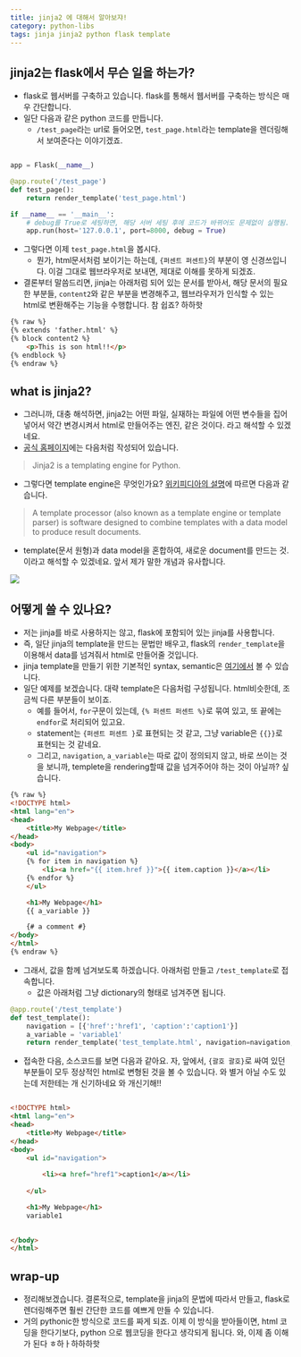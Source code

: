 ```yaml
---
title: jinja2 에 대해서 알아보쟈!
category: python-libs
tags: jinja jinja2 python flask template 
---
```


## jinja2는 flask에서 무슨 일을 하는가? 

- flask로 웹서버를 구축하고 있습니다. flask를 통해서 웹서버를 구축하는 방식은 매우 간단합니다. 
- 일단 다음과 같은 python 코드를 만듭니다. 
    - `/test_page`라는 url로 들어오면, `test_page.html`라는 template을 렌더링해서 보여준다는 이야기겠죠. 

```python

app = Flask(__name__)

@app.route('/test_page')
def test_page():
    return render_template('test_page.html')

if __name__ == '__main__':
    # debug를 True로 세팅하면, 해당 서버 세팅 후에 코드가 바뀌어도 문제없이 실행됨. 
    app.run(host='127.0.0.1', port=8000, debug = True)
```

- 그렇다면 이제 `test_page.html`을 봅시다. 
    - 뭔가, html문서처럼 보이기는 하는데, `{퍼센트 퍼센트}`의 부분이 영 신경쓰입니다. 이걸 그대로 웹브라우저로 보내면, 제대로 이해를 못하게 되겠죠. 
- 결론부터 말씀드리면, jinja는 아래처럼 되어 있는 문서를 받아서, 해당 문서의 필요한 부분들, `content2`와 같은 부분을 변경해주고, 웹브라우저가 인식할 수 있는 html로 변환해주는 기능을 수행합니다. 참 쉽죠? 하하핫

```html
{% raw %}
{% extends 'father.html' %}
{% block content2 %}
    <p>This is son html!!</p>
{% endblock %}
{% endraw %}
```

## what is jinja2?

- 그러니까, 대충 해석하면, jinja2는 어떤 파일, 실재하는 파일에 어떤 변수들을 집어넣어서 약간 변경시켜서 html로 만들어주는 엔진, 같은 것이다. 라고 해석할 수 있겠네요. 
- [공식 홈페이지](http://jinja.pocoo.org/docs/2.10/)에는 다음처럼 작성되어 있습니다. 

> Jinja2 is a templating engine for Python.

- 그렇다면 template engine은 무엇인가요? [위키피디아의 설명](https://en.wikipedia.org/wiki/Template_processor)에 따르면 다음과 같습니다. 

> A template processor (also known as a template engine or template parser) is software designed to combine templates with a data model to produce result documents.

- template(문서 원형)과 data model을 혼합하여, 새로운 document를 만드는 것. 이라고 해석할 수 있겠네요. 앞서 제가 말한 개념과 유사합니다. 

![](https://upload.wikimedia.org/wikipedia/commons/thumb/c/c7/TempEngGen015.svg/330px-TempEngGen015.svg.png)

## 어떻게 쓸 수 있나요? 

- 저는 jinja를 바로 사용하지는 않고, flask에 포함되어 있는 jinja를 사용합니다. 
- 즉, 일단 jinja의 template을 만드는 문법만 배우고, flask의 `render_template`을 이용해서 data를 넘겨줘서 html로 만들어줄 것입니다. 
- jinja template을 만들기 위한 기본적인 syntax, semantic은 [여기에서](http://jinja.pocoo.org/docs/2.10/templates/) 볼 수 있습니다. 
- 일단 예제를 보겠습니다. 대략 template은 다음처럼 구성됩니다. html비슷한데, 조금씩 다른 부분들이 보이죠. 
    - 예를 들어서, `for`구문이 있는데, `{% 퍼센트 퍼센트 %}`로 묶여 있고, 또 끝에는 `endfor`로 처리되어 있고요. 
    - statement는 `{퍼센트 퍼센트 }`로 표현되는 것 같고, 그냥 variable은 `{{}}`로 표현되는 것 같네요. 
    - 그리고, `navigation`, `a_variable`는 따로 값이 정의되지 않고, 바로 쓰이는 것을 보니까, templete을 rendering할때 값을 넘겨주어야 하는 것이 아닐까? 싶습니다. 

```html
{% raw %}
<!DOCTYPE html>
<html lang="en">
<head>
    <title>My Webpage</title>
</head>
<body>
    <ul id="navigation">
    {% for item in navigation %}
        <li><a href="{{ item.href }}">{{ item.caption }}</a></li>
    {% endfor %}
    </ul>

    <h1>My Webpage</h1>
    {{ a_variable }}

    {# a comment #}
</body>
</html>
{% endraw %}
```

- 그래서, 값을 함께 넘겨보도록 하겠습니다. 아래처럼 만들고 `/test_template`로 접속합니다. 
    - 값은 아래처럼 그냥 dictionary의 형태로 넘겨주면 됩니다. 

```python
@app.route('/test_template')
def test_template():
    navigation = [{'href':'href1', 'caption':'caption1'}]
    a_variable = 'variable1'
    return render_template('test_template.html', navigation=navigation, a_variable=a_variable)
```

- 접속한 다음, 소스코드를 보면 다음과 같아요. 자, 앞에서, `{괄호 괄호}`로 싸여 있던 부분들이 모두 정상적인 html로 변형된 것을 볼 수 있습니다. 와 별거 아닐 수도 있는데 저한테는 개 신기하네요 와 개신기해!!

```html

<!DOCTYPE html>
<html lang="en">
<head>
    <title>My Webpage</title>
</head>
<body>
    <ul id="navigation">
    
        <li><a href="href1">caption1</a></li>
    
    </ul>

    <h1>My Webpage</h1>
    variable1

    
</body>
</html>
```


## wrap-up

- 정리해보겠습니다. 결론적으로, template을 jinja의 문법에 따라서 만들고, flask로 렌더링해주면 훨씬 간단한 코드를 예쁘게 만들 수 있습니다. 
- 거의 pythonic한 방식으로 코드를 짜게 되죠. 이제 이 방식을 받아들이면, html 코딩을 한다기보다, python 으로 웹코딩을 한다고 생각되게 됩니다. 와, 이제 좀 이해가 된다 ㅎ하ㅏ하하하핫
